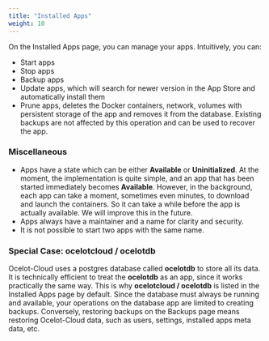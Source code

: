 ```yaml
---
title: "Installed Apps"
weight: 10
---
```


On the Installed Apps page, you can manage your apps. Intuitively, you can:

* Start apps
* Stop apps
* Backup apps
* Update apps, which will search for newer version in the App Store and automatically install them
* Prune apps, deletes the Docker containers, network, volumes with persistent storage of the app and removes it from the database. Existing backups are not affected by this operation and can be used to recover the app.

### Miscellaneous

* Apps have a state which can be either **Available** or **Uninitialized**. At the moment, the implementation is quite simple, and an app that has been started immediately becomes **Available**. However, in the background, each app can take a moment, sometimes even minutes, to download and launch the containers. So it can take a while before the app is actually available. We will improve this in the future.
* Apps always have a maintainer and a name for clarity and security.
* It is not possible to start two apps with the same name.

### Special Case: ocelotcloud / ocelotdb

Ocelot-Cloud uses a postgres database called **ocelotdb** to store all its data. It is technically efficient to treat the **ocelotdb** as an app, since it works practically the same way. This is why **ocelotcloud / ocelotdb** is listed in the Installed Apps page by default. Since the database must always be running and available, your operations on the database app are limited to creating backups. Conversely, restoring backups on the Backups page means restoring Ocelot-Cloud data, such as users, settings, installed apps meta data, etc.